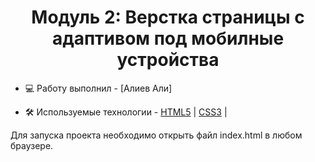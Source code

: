 <h1 align="center">Модуль 2: Верстка страницы c адаптивом под мобилные устройства</h1>

- 💻 Работу выполнил - [Алиев Али]

- 🛠️ Используемые технологии -
  [HTML5](https://html.com/) |
  [CSS3](https://www.w3.org/Style/CSS/Overview.en.html) |

Для запуска проекта необходимо открыть файл index.html в любом браузере.